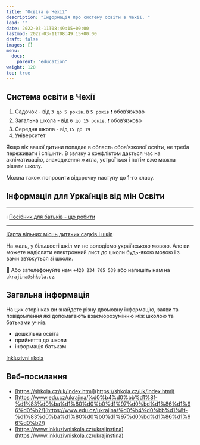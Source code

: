 ```yaml
---
title: "Освіта в Чехії"
description: "Інформація про систему освіти в Чехії. "
lead: ""
date: 2022-03-11T08:49:15+00:00
lastmod: 2022-03-11T08:49:15+00:00
draft: false
images: []
menu:
  docs:
    parent: "education"
weight: 120
toc: true
---
```


## Система освіти в Чехії

[//]: # (![Система освіти]&#40;system-skolstvi.jpeg "Система освіти"&#41;)

1. Садочок - від `3 до 5 років`.  в `5 років` :exclamation:  обовʼязково
2. Загальна школа - від `6 до 15 років`. :exclamation: обовʼязково
3. Середня школа - від `15 до 19`
4. Університет

Якщо вік вашої дитини попадає в область обовʼязкової освіти, не треба переживати і спішити.
В звязку з конфліктом дається час на акліматизацію, знаходження житла, устроїться і потім вже можна рішати школу.

Можна також попросити відсрочку наступу до 1-го класу.


## Інформація для Уркаїнців від мін Освіти
---

:information_source: [Посібник для батьків - що робити](https://www.edu.cz/ukrajina/%d0%b4%d0%bb%d1%8f-%d1%83%d0%ba%d1%80%d0%b0%d1%97%d0%bd%d1%86%d1%96%d0%b2/)

---

[Карта вільних місць дитячих садків і шкіл](https://shkola.cz/)

На жаль, у більшості шкіл ми не володіємо українською мовою.
Але ви можете надіслати електронний лист до школи будь-якою мовою і з вами зв‘яжуться зі школи.

:information_desk_person: Або зателефонуйте нам `+420 234 705 539` або напишіть нам на `ukrajina@shkola.cz`.

## Загальна інформація
На цих сторінках ви знайдете різну двомовну інформацію, заяви та повідомлення які допомагають взаєморозумінню між школою та батьками учнів.
* дошкільна освіта
* прийняття до школи
* інформація батькам

[Inkluzivni skola](https://www.inkluzivniskola.cz/ukrajinstina)

## Веб-посилання
* [https://shkola.cz/uk/index.html](https://shkola.cz/uk/index.html)
* [https://www.edu.cz/ukrajina/%d0%b4%d0%bb%d1%8f-%d1%83%d0%ba%d1%80%d0%b0%d1%97%d0%bd%d1%86%d1%96%d0%b2/](https://www.edu.cz/ukrajina/%d0%b4%d0%bb%d1%8f-%d1%83%d0%ba%d1%80%d0%b0%d1%97%d0%bd%d1%86%d1%96%d0%b2/)
* [https://www.inkluzivniskola.cz/ukrajinstina](https://www.inkluzivniskola.cz/ukrajinstina)
